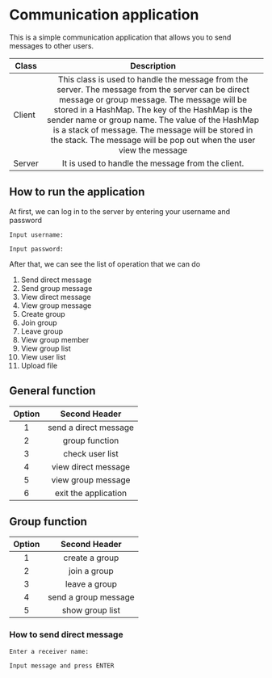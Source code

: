 # Communication application

This is a simple communication application that allows you to send messages to other users.

| Class  |                                                                                                                                                                                     Description                                                                                                                                                                                     |
| ------ | :---------------------------------------------------------------------------------------------------------------------------------------------------------------------------------------------------------------------------------------------------------------------------------------------------------------------------------------------------------------------------------: |
| Client | This class is used to handle the message from the server. The message from the server can be direct message or group message. The message will be stored in a HashMap. The key of the HashMap is the sender name or group name. The value of the HashMap is a stack of message. The message will be stored in the stack. The message will be pop out when the user view the message |
| Server |    It is used to handle the message from the client.    |

## How to run the application

At first, we can log in to the server by entering your username and password

`Input username:`

`Input password:`

After that, we can see the list of operation that we can do

1. Send direct message
2. Send group message
3. View direct message
4. View group message
5. Create group
6. Join group
7. Leave group
8. View group member
9. View group list
10. View user list
11. Upload file

## General function

| Option |     Second Header     |
| :----: | :-------------------: |
|   1    | send a direct message |
|   2    |    group function     |
|   3    |    check user list    |
|   4    |  view direct message  |
|   5    |  view group message   |
|   6    | exit the application  |

## Group function

| Option |    Second Header     |
| :----: | :------------------: |
|   1    |    create a group    |
|   2    |     join a group     |
|   3    |    leave a group     |
|   4    | send a group message |
|   5    |   show group list    |

### How to send direct message

`Enter a receiver name:`

`Input message and press ENTER`
